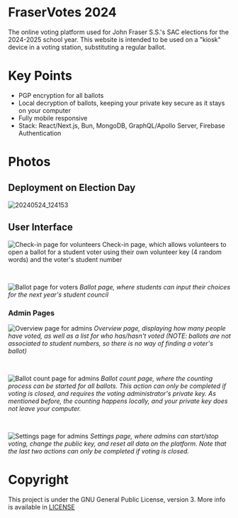 # FraserVotes 2024
The online voting platform used for John Fraser S.S.'s SAC elections for the 2024-2025 school year. This website is intended to be used on a "kiosk" device in a voting station, substituting a regular ballot.

# Key Points
- PGP encryption for all ballots
- Local decryption of ballots, keeping your private key secure as it stays on your computer
- Fully mobile responsive
- Stack: React/Next.js, Bun, MongoDB, GraphQL/Apollo Server, Firebase Authentication

# Photos

## Deployment on Election Day
![20240524_124153](https://github.com/user-attachments/assets/2124c343-542c-45c2-a83b-467bbc7a82a6)

## User Interface
![Check-in page for volunteers](https://github.com/user-attachments/assets/ad9f83bf-6236-4f5a-bdee-1bef131c231a)
Check-in page, which allows volunteers to open a ballot for a student voter using their own volunteer key (4 random words) and the voter's student number

<br />

![Ballot page for voters](https://github.com/user-attachments/assets/1ef0b8d9-076b-42a2-8215-9117ecea69d0)
*Ballot page, where students can input their choices for the next year's student council*

### Admin Pages
![Overview page for admins](https://github.com/user-attachments/assets/088ce7d5-acb3-4f29-a5d3-b845ad22ec29)
*Overview page, displaying how many people have voted, as well as a list for who has/hasn't voted (NOTE: ballots are not associated to student numbers, so there is no way of finding a voter's ballot)*

<br />

![Ballot count page for admins](https://github.com/user-attachments/assets/b000b124-7231-4fe2-b00d-ddeffbbf2c98)
*Ballot count page, where the counting process can be started for all ballots. This action can only be completed if voting is closed, and requires the voting administrator's private key. As mentioned before, the counting happens locally, and your private key does not leave your computer.*

<br />

![Settings page for admins](https://github.com/user-attachments/assets/2786ea5d-7710-4139-b0d9-21d6f14d10db)
*Settings page, where admins can start/stop voting, change the public key, and reset all data on the platform. Note that the last two actions can only be completed if voting is closed.*

# Copyright
This project is under the GNU General Public License, version 3. More info is available in [LICENSE](LICENSE)
